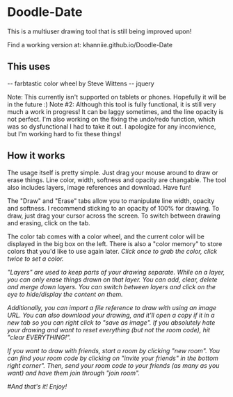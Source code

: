# Doodle-Date
This is a multiuser drawing tool that is still being improved upon!

Find a working version at: khanniie.github.io/Doodle-Date

## This uses
-- farbtastic color wheel by Steve Wittens
-- jquery

Note: This currently isn't supported on tablets or phones. Hopefully it will be in the future :)
           Note #2: Although this tool is fully functional, it is still very much a work in progress! It can be laggy sometimes, and the line opacity is not perfect. I'm also working on the fixing the undo/redo function, which was so dysfunctional I had to take it out. I apologize for any inconvience, but I'm working hard to fix these things!

## How it works
 The usage itself is pretty simple. Just drag your mouse around to draw or erase things. Line color, width, softness and opacity are changable. The tool also includes layers, image references and download. Have fun!
   
 The "Draw" and "Erase" tabs allow you to manipulate line width, opacity and softness. I recommend sticking to an opacity of 100% for drawing. To draw, just drag your cursor across the screen. To switch between drawing and erasing, click on the tab.

The color tab comes with a color wheel, and the current color will be displayed in the big box on the left. There is also a "color memory" to store colors that you'd like to use again later. <i>Click once to grab the color, click twice to set a color.

"Layers" are used to keep parts of your drawing separate. While on a layer, you can only erase things drawn on that layer. You can add, clear, delete and merge down layers. You can switch between layers and click on the eye to hide/display the content on them.

Additionally, you can import a file reference to draw with using an image URL. You can also download your drawing, and it'll open a copy if it in a new tab so you can right click to "save as image". If you absolutely hate your drawing and want to reset everything (but not the room code), hit "clear EVERYTHING!". 

If you want to draw with friends, start a room by clicking "new room". You can find your room code by clicking on "invite your friends" in the bottom right corner". Then, send your room code to your friends (as many as you want) and have them join through "join room".</p>



#And that's it! Enjoy!
